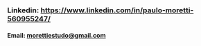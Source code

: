 
### Linkedin: https://www.linkedin.com/in/paulo-moretti-560955247/
#### Email: morettiestudo@gmail.com

